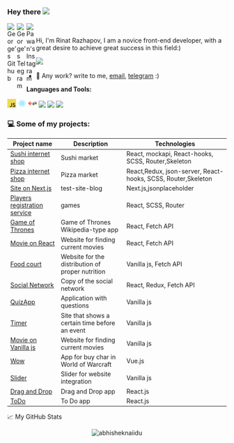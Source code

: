 ### Hey there <img src="https://media.giphy.com/media/hvRJCLFzcasrR4ia7z/giphy.gif" width="25px">
<a href="https://github.com/r33n99/r33n99">
  <img align="left" alt="George's Github" width="22px" src="https://cdn.jsdelivr.net/npm/simple-icons@v3/icons/github.svg" />
</a>
<a href="https://t.me/r33n99">
  <img align="left" alt="George's Telegram" width="22px" src="https://cdn.jsdelivr.net/npm/simple-icons@v3/icons/telegram.svg" />
</a>
<a href="https://www.instagram.com/r33n99/">
  <img align="left" alt="Pawan's Instagram" width="22px" src="https://cdn.jsdelivr.net/npm/simple-icons@v3/icons/instagram.svg" />
</a>

<br />


Hi, I'm Rinat Razhapov, I am a novice front-end developer, with a great desire to achieve great success in this field:)

  <img src="https://camo.githubusercontent.com/62da68eb62b1e5f175f7d1f0191dd89a653d7908feb22d37d4a0ab07365d6791/68747470733a2f2f6d656469612e67697068792e636f6d2f6d656469612f4d3967624264396e6244724f5475314d71782f67697068792e676966" width="200">

- 💼 Any work? write to me, [email](mailto:rinni499@gmail.com), [telegram](https://t.me/r33n99) :)


**Languages and Tools:**  

<code><img height="20" src="https://raw.githubusercontent.com/github/explore/80688e429a7d4ef2fca1e82350fe8e3517d3494d/topics/javascript/javascript.png"></code>
<code><img height="20" src="https://raw.githubusercontent.com/github/explore/80688e429a7d4ef2fca1e82350fe8e3517d3494d/topics/react/react.png"></code>
<code><img height="20" src="https://raw.githubusercontent.com/github/explore/80688e429a7d4ef2fca1e82350fe8e3517d3494d/topics/git/git.png"></code>
<code><img height="20" src="https://www.freepnglogos.com/uploads/html5-logo-png/html5-logo-image-logo-html-7.png"></code>
<code><img height="20" src="https://banner2.cleanpng.com/20180428/hdw/kisspng-web-development-cascading-style-sheets-css3-html-5ae480842a86a5.9529807215249245481742.jpg"></code>
<code><img height="20" src="https://raw.githubusercontent.com/reduxjs/redux/master/logo/logo.png"></code>



### 💻 Some of my projects:

| Project name        | Description          | Technologies  |
| ------------- | ------------- | ----- |
| [Sushi internet shop](https://vibrant-fermat-d21391.netlify.app/) | Sushi market | React, mockapi, React-hooks, SCSS, Router,Skeleton |
| [Pizza internet shop](https://github.com/r33n99/PizzaShop/tree/master) | Pizza market | React,Redux, json-server, React-hooks, SCSS, Router,Skeleton |
| [Site on Next.js](https://next-js-git-test-nextest.vercel.app/) | test-site-blog | Next.js,jsonplaceholder |
| [Players registration service](https://loving-almeida-ad566b.netlify.app/) | games | React, SCSS, Router |
| [Game of Thrones](https://github.com/r33n99/GotOnReact/tree/master) | Game of Thrones Wikipedia-type app | React, Fetch API |
| [Movie on React](https://zen-swirles-bf4def.netlify.app/) | Website for finding current movies | React, Fetch API |
| [Food court](https://github.com/r33n99/Food) | Website for the distribution of proper nutrition | Vanilla js, Fetch API |
| [Social Network](https://github.com/r33n99/socialNetwork/tree/master) | Copy of the social network | React, Redux, Fetch API |
| [QuizApp](https://github.com/r33n99/QuizApp) | Application with questions | Vanilla js |
| [Timer](https://github.com/r33n99/Timer) | Site that shows a certain time before an event | Vanilla js |
| [Movie on Vanilla js](https://github.com/r33n99/MovieAppOnVanilla) | Website for finding current movies | Vanilla js |
| [Wow](https://github.com/r33n99/wowchar/tree/main/WowChar) | App for buy char in World of Warcraft | Vue.js |
| [Slider](https://github.com/r33n99/slider) | Slider for website integration | Vanilla js |
| [Drag and Drop](https://github.com/r33n99/dnd/tree/master/drag) | Drag and Drop app | React.js |
| [ToDo](https://github.com/r33n99/TodoApp/tree/master) | To Do app | React.js |



📈 My GitHub Stats


<p align="center"> <img src="https://github-readme-stats.vercel.app/api?username=r33n99" alt="abhisheknaiidu" />




